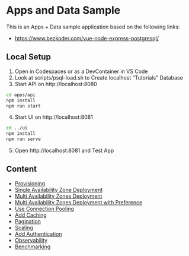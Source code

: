 
# Apps and Data Sample

This is an Apps + Data sample application based on the following links:

* https://www.bezkoder.com/vue-node-express-postgresql/

## Local Setup

1. Open in Codespaces or as a DevContainer in VS Code
2. Look at scripts/psql-load.sh to Create localhost "Tutorials" Database
3. Start API on http://localhost:8080

```bash
cd apps/api
npm install
npm run start
```

4. Start UI on http://localhost:8081

```bash
cd ../ui
npm install
npm run serve
```

5. Open http://localhost:8081 and Test App

## Content 
* [Provisioning](0-provisioning.md)
* [Single Availability Zone Deployment](1-singleaz.md)
* [Multi Availability Zones Deployment](2-multiaz.md)
* [Multi Availability Zones Deployment with Preference ](3-multiazp.md)
* [Use Connection Pooling](4-connection_pooling.md)
* [Add Caching](5-cache.md)
* [Pagination](6-pagination.md)
* [Scaling](7-scaling.md)
* [Add Authentication](8-Authentication.md)
* [Observability](9-observability.md)
* [Benchmarking](10-pgbench.md)